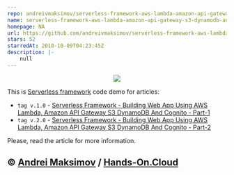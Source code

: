 ```yaml
---
repo: andreivmaksimov/serverless-framework-aws-lambda-amazon-api-gateway-s3-dynamodb-and-cognito
name: serverless-framework-aws-lambda-amazon-api-gateway-s3-dynamodb-and-cognito
homepage: NA
url: https://github.com/andreivmaksimov/serverless-framework-aws-lambda-amazon-api-gateway-s3-dynamodb-and-cognito
stars: 52
starredAt: 2018-10-09T04:23:45Z
description: |-
    null
---
```


<p align="center">
  <a href="https://hands-on.cloud/serverless-framework-building-web-app-using-aws-lambda-amazon-api-gateway-s-3-dynamo-db-and-cognito-part-1/" target="_blank"><img src="https://raw.githubusercontent.com/hands-on-cloud/hands-on.cloud/master/src/pages/Serverless%20framework%20-%20Building%20Web%20App%20using%20AWS%20Lambda%2C%20Amazon%20API%20Gateway%2C%20S3%2C%20DynamoDB%20and%20Cognito%20-%20Part%201/Serverless-framework-Building-Web-App-using-AWS-Lambda-Amazon-API-Gateway-S3-DynamoDB-and-Cognito.png"></a>
</p>

This is [Serverless framework](https://serverless.com/) code demo for articles: 
* `tag v.1.0` - [Serverless Framework - Building Web App Using AWS Lambda, Amazon API Gateway S3 DynamoDB And Cognito - Part-1](https://hands-on.cloud/serverless-framework-building-web-app-using-aws-lambda-amazon-api-gateway-s-3-dynamo-db-and-cognito-part-1/)
* `tag v.2.0` - [Serverless Framework - Building Web App Using AWS Lambda, Amazon API Gateway S3 DynamoDB And Cognito - Part-2](https://hands-on.cloud/serverless-framework-building-web-app-using-aws-lambda-amazon-api-gateway-s-3-dynamo-db-and-cognito-part-2/)

Please, read the article for more information.

&copy; [Andrei Maksimov](https://www.linkedin.com/in/avmaksimov/) / [Hands-On.Cloud](https://hands-on.cloud)
--



